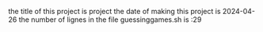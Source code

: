 the title of this project is project 
the date of making this project is 2024-04-26
the number of lignes in the file guessinggames.sh is :29
